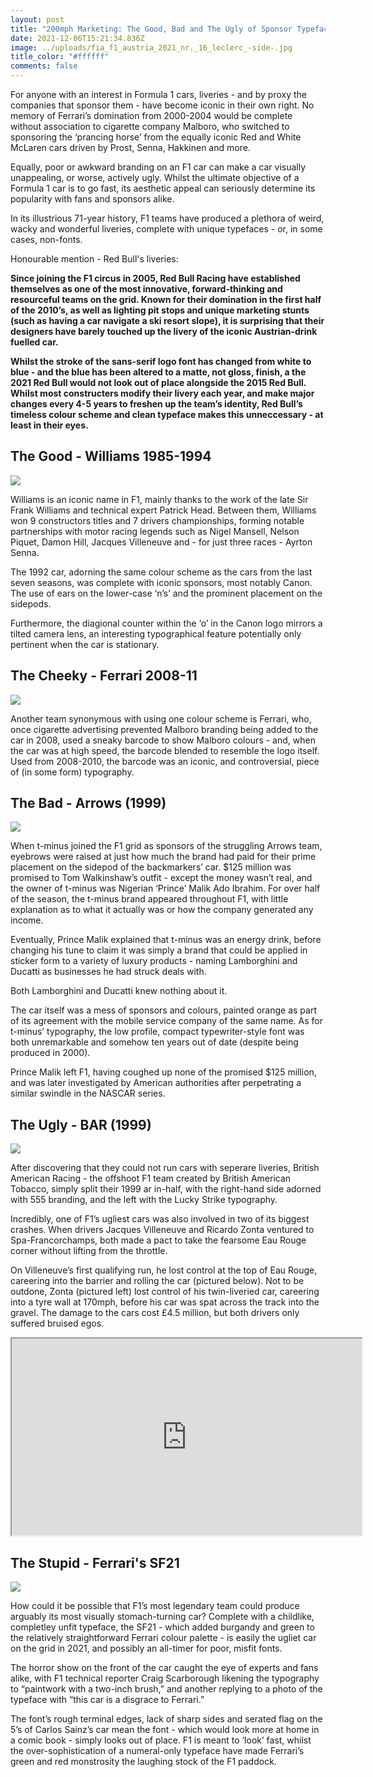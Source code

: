 ```yaml
---
layout: post
title: "200mph Marketing: The Good, Bad and The Ugly of Sponsor Typefaces on F1 Cars"
date: 2021-12-06T15:21:34.836Z
image: ../uploads/fia_f1_austria_2021_nr._16_leclerc_-side-.jpg
title_color: "#ffffff"
comments: false
---
```

For anyone with an interest in Formula 1 cars, liveries - and by proxy the companies that sponsor them - have become iconic in their own right. No memory of Ferrari’s domination from 2000-2004 would be complete without association to cigarette company Malboro, who switched to sponsoring the ‘prancing horse’ from the equally iconic Red and White McLaren cars driven by Prost, Senna, Hakkinen and more.

Equally, poor or awkward branding on an F1 car can make a car visually unappealing, or worse, actively ugly. Whilst the ultimate objective of a Formula 1 car is to go fast, its aesthetic appeal can seriously determine its popularity with fans and sponsors alike. 

In its illustrious 71-year history, F1 teams have produced a plethora of weird, wacky and wonderful liveries, complete with unique typefaces - or, in some cases, non-fonts.

Honourable mention - Red Bull's liveries:

**Since joining the F1 circus in 2005, Red Bull Racing have established themselves as one of the most innovative, forward-thinking and resourceful teams on the grid. Known for their domination in the first half of the 2010’s, as well as lighting pit stops and unique marketing stunts (such as having a car navigate a ski resort slope), it is surprising that their designers have barely touched up the livery of the iconic Austrian-drink fuelled car.** 

**Whilst the stroke of the sans-serif logo font has changed from white to blue - and the blue has been altered to a matte, not gloss, finish, a the 2021 Red Bull would not look out of place alongside the 2015 Red Bull. Whilst most constructers modify their livery each year, and make major changes every 4-5 years to freshen up the team’s identity, Red Bull’s timeless colour scheme and clean typeface makes this unneccessary - at least in their eyes.** 

## The Good - Williams 1985-1994

![](../uploads/autowp.ru_williams_fw14b_8-e1503310276144.jpg)

Williams is an iconic name in F1, mainly thanks to the work of the late Sir Frank Williams and technical expert Patrick Head. Between them, Williams won 9 constructors titles and 7 drivers championships, forming notable partnerships with motor racing legends such as Nigel Mansell, Nelson Piquet, Damon Hill, Jacques Villeneuve and - for just three races - Ayrton Senna.

The 1992 car, adorning the same colour scheme as the cars from the last seven seasons, was complete with iconic sponsors, most notably Canon. The use of ears on the lower-case ‘n’s’ and the prominent placement on the sidepods.

Furthermore, the diagional counter within the ‘o’ in the Canon logo mirrors a tilted camera lens, an interesting typographical feature potentially only pertinent when the car is stationary. 

## The Cheeky - Ferrari 2008-11

![](../uploads/the-barcode-that-had-everyone-talking-feature.jpg)

Another team synonymous with using one colour scheme is Ferrari, who, once cigarette advertising prevented Malboro branding being added to the car in 2008, used a sneaky barcode to show Malboro colours - and, when the car was at high speed, the barcode blended to resemble the logo itself. Used from 2008-2010, the barcode was an iconic, and controversial, piece of (in some form) typography.

## The Bad - Arrows (1999)

![](../uploads/c3176480786c171e7056f77caa724d6b.jpg)

When t-minus joined the F1 grid as sponsors of the struggling Arrows team, eyebrows were raised at just how much the brand had paid for their prime placement on the sidepod of the backmarkers’ car. $125 million was promised to Tom Walkinshaw’s outfit - except the money wasn’t real, and the owner of t-minus was Nigerian ‘Prince’ Malik Ado Ibrahim. For over half of the season, the t-minus brand appeared throughout F1, with little explanation as to what it actually was or how the company generated any income. 

Eventually, Prince Malik explained that t-minus was an energy drink, before changing his tune to claim it was simply a brand that could be applied in sticker form to a variety of luxury products - naming Lamborghini and Ducatti as businesses he had struck deals with.

Both Lamborghini and Ducatti knew nothing about it.

The car itself was a mess of sponsors and colours, painted orange as part of its agreement with the mobile service company of the same name. As for t-minus’ typography, the low profile, compact typewriter-style font was both unremarkable and somehow ten years out of date (despite being produced in 2000).

Prince Malik left F1, having coughed up none of the promised $125 million, and was later investigated by American authorities after perpetrating a similar swindle in the NASCAR series.

## The Ugly - BAR (1999)

![](../uploads/2afe55c7-0868-4361-acb5-d2b6c1e6b709.jpg)

After discovering that they could not run cars with seperare liveries, British American Racing - the offshoot F1 team created by British American Tobacco, simply split their 1999 ar in-half, with the right-hand side adorned with 555 branding, and the left with the Lucky Strike typography.

Incredibly, one of F1’s ugliest cars was also involved in two of its biggest crashes. When drivers Jacques Villeneuve and Ricardo Zonta ventured to Spa-Francorchamps, both made a pact to take the fearsome Eau Rouge corner without lifting from the throttle.

On Villeneuve’s first qualifying run, he lost control at the top of Eau Rouge, careering into the barrier and rolling the car (pictured below). Not to be outdone, Zonta (pictured left) lost control of his twin-liveried car, careering into a tyre wall at 170mph, before his car was spat across the track into the gravel. The damage to the cars cost £4.5 million, but both drivers only suffered bruised egos.

<div class="video-box"><iframe width="560" height="315" src="https://www.youtube.com/embed/wGZFio88QYA?rel=0" allow="accelerometer; autoplay; encrypted-media; gyroscope; picture-in-picture" allowfullscreen></iframe></div>

## The Stupid - Ferrari's SF21

![](../uploads/ewneoifwqaerdaq.jpg)

How could it be possible that F1’s most legendary team could produce arguably its most visually stomach-turning car? Complete with a childlike, completley unfit typeface, the SF21 - which added burgandy and green to the relatively straightforward Ferrari colour palette - is easily the ugliet car on the grid in 2021, and possibly an all-timer for poor, misfit fonts.

The horror show on the front of the car caught the eye of experts and fans alike, with F1 technical reporter Craig Scarborough likening the typography to “paintwork with a two-inch brush,” and another replying to a photo of the typeface with “this car is a disgrace to Ferrari.” 

The font’s rough terminal edges, lack of sharp sides and serated flag on the 5’s of Carlos Sainz’s car mean the font - which would look more at home in a comic book - simply looks out of place. F1 is meant to ‘look’ fast, whilst the over-sophistication of a numeral-only typeface have made Ferrari’s green and red monstrosity the laughing stock of the F1 paddock.